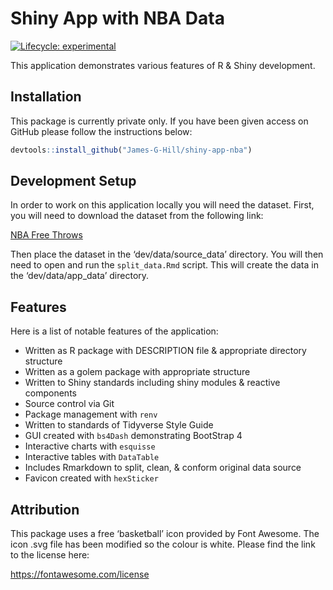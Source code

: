 
<!-- README.md is generated from README.Rmd. Please edit that file -->

# Shiny App with NBA Data

<!-- badges: start -->

[![Lifecycle:
experimental](https://img.shields.io/badge/lifecycle-experimental-orange.svg)](https://lifecycle.r-lib.org/articles/stages.html#experimental)
<!-- badges: end -->

This application demonstrates various features of R & Shiny development.

## Installation

This package is currently private only. If you have been given access on
GitHub please follow the instructions below:

``` r
devtools::install_github("James-G-Hill/shiny-app-nba")
```

## Development Setup

In order to work on this application locally you will need the dataset.
First, you will need to download the dataset from the following link:

[NBA Free
Throws](https://www.kaggle.com/sebastianmantey/nba-free-throws)

Then place the dataset in the ‘dev/data/source_data’ directory. You will
then need to open and run the `split_data.Rmd` script. This will create
the data in the ‘dev/data/app_data’ directory.

## Features

Here is a list of notable features of the application:

-   Written as R package with DESCRIPTION file & appropriate directory
    structure
-   Written as a golem package with appropriate structure
-   Written to Shiny standards including shiny modules & reactive
    components
-   Source control via Git
-   Package management with `renv`
-   Written to standards of Tidyverse Style Guide
-   GUI created with `bs4Dash` demonstrating BootStrap 4
-   Interactive charts with `esquisse`
-   Interactive tables with `DataTable`
-   Includes Rmarkdown to split, clean, & conform original data source
-   Favicon created with `hexSticker`

## Attribution

This package uses a free ‘basketball’ icon provided by Font Awesome. The
icon .svg file has been modified so the colour is white. Please find the
link to the license here:

<https://fontawesome.com/license>
